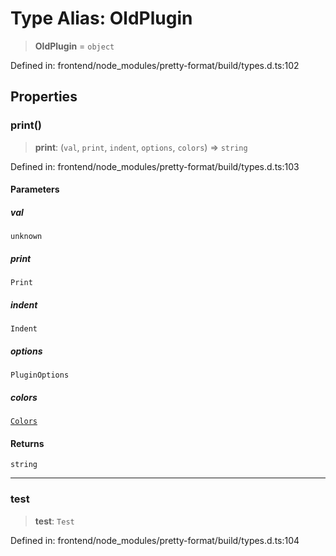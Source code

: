 # Type Alias: OldPlugin

> **OldPlugin** = `object`

Defined in: frontend/node\_modules/pretty-format/build/types.d.ts:102

## Properties

### print()

> **print**: (`val`, `print`, `indent`, `options`, `colors`) => `string`

Defined in: frontend/node\_modules/pretty-format/build/types.d.ts:103

#### Parameters

##### val

`unknown`

##### print

`Print`

##### indent

`Indent`

##### options

`PluginOptions`

##### colors

[`Colors`](Colors.md)

#### Returns

`string`

***

### test

> **test**: `Test`

Defined in: frontend/node\_modules/pretty-format/build/types.d.ts:104
